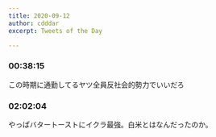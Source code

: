 ```yaml
---
title: 2020-09-12
author: cdddar
excerpt: Tweets of the Day

---
```


### 00:38:15

この時期に通勤してるヤツ全員反社会的勢力でいいだろ

### 02:02:04

やっぱバタートーストにイクラ最強。白米とはなんだったのか。
